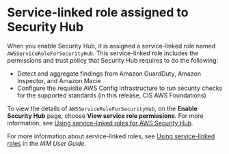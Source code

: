 # Service\-linked role assigned to Security Hub<a name="security-hub-enable-slr"></a>

When you enable Security Hub, it is assigned a service\-linked role named `AWSServiceRoleForSecurityHub`\. This service\-linked role includes the permissions and trust policy that Security Hub requires to do the following:
+ Detect and aggregate findings from Amazon GuardDuty, Amazon Inspector, and Amazon Macie
+ Configure the requisite AWS Config infrastructure to run security checks for the supported standards \(in this release, CIS AWS Foundations\)

To view the details of `AWSServiceRoleForSecurityHub`, on the **Enable Security Hub** page, choose **View service role permissions**\. For more information, see [Using service\-linked roles for AWS Security Hub](using-service-linked-roles.md)\.

For more information about service\-linked roles, see [Using service\-linked roles](https://docs.aws.amazon.com/IAM/latest/UserGuide/using-service-linked-roles.html) in the *IAM User Guide*\.
